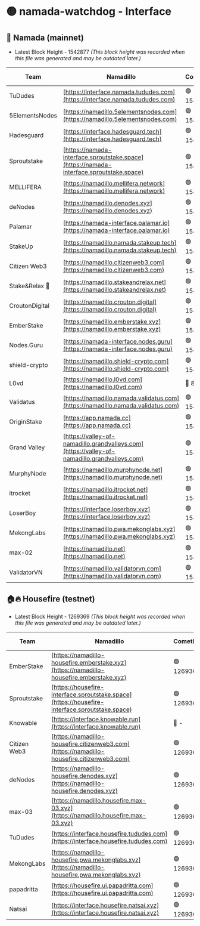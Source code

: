 # 🟡 namada-watchdog - Interface

## 🚀 Namada (mainnet)
- Latest Block Height - 1542877 *(This block height was recorded when this file was generated and may be outdated later.)*

| Team | Namadillo | CometBFT | Indexer | MASP Indexer |
|-|-|-|-|-|
| TuDudes | [https://interface.namada.tududes.com](https://interface.namada.tududes.com) | 🟢 1542856 | 🟢 1542856 | 🟢 1542856 |
| 5ElementsNodes | [https://namadillo.5elementsnodes.com](https://namadillo.5elementsnodes.com) | 🟢 1542856 | 🟢 1542856 | 🟢 1542856 |
| Hadesguard | [https://interface.hadesguard.tech](https://interface.hadesguard.tech) | 🟢 1542857 | 🟢 1542857 | 🟢 1542857 |
| Sproutstake | [https://namada-interface.sproutstake.space](https://namada-interface.sproutstake.space) | 🟢 1542858 | 🟢 1542858 | 🟢 1542858 |
| MELLIFERA | [https://namadillo.mellifera.network](https://namadillo.mellifera.network) | 🟢 1542859 | 🟢 1542859 | 🟢 1542859 |
| deNodes | [https://namadillo.denodes.xyz](https://namadillo.denodes.xyz) | 🟢 1542860 | 🟢 1542860 | 🟢 1542860 |
| Palamar | [https://namada-interface.palamar.io](https://namada-interface.palamar.io) | 🟢 1542861 | 🔴 - | 🔴 - |
| StakeUp | [https://namadillo.namada.stakeup.tech](https://namadillo.namada.stakeup.tech) | 🟢 1542866 | 🟢 1542866 | 🟢 1542866 |
| Citizen Web3 | [https://namadillo.citizenweb3.com](https://namadillo.citizenweb3.com) | 🟢 1542866 | 🟢 1542866 | 🟢 1542866 |
| Stake&Relax 🦥 | [https://namadillo.stakeandrelax.net](https://namadillo.stakeandrelax.net) | 🟢 1542867 | 🟢 1542867 | 🟢 1542867 |
| CroutonDigital | [https://namadillo.crouton.digital](https://namadillo.crouton.digital) | 🟢 1542868 | 🔴 1338918 | 🟢 1542868 |
| EmberStake | [https://namadillo.emberstake.xyz](https://namadillo.emberstake.xyz) | 🟢 1542869 | 🟢 1542869 | 🟢 1542869 |
| Nodes.Guru | [https://namada-interface.nodes.guru](https://namada-interface.nodes.guru) | 🟢 1542870 | 🟢 1542870 | 🟢 1542869 |
| shield-crypto | [https://namadillo.shield-crypto.com](https://namadillo.shield-crypto.com) | 🟢 1542871 | 🔴 1513755 | 🟢 1542870 |
| L0vd | [https://namadillo.l0vd.com](https://namadillo.l0vd.com) | 🔴 894059 | 🔴 1305954 | 🔴 894059 |
| Validatus | [https://namadillo.namada.validatus.com](https://namadillo.namada.validatus.com) | 🟢 1542872 | 🔴 1338199 | 🟢 1542872 |
| OriginStake | [https://app.namada.cc](https://app.namada.cc) | 🟢 1542873 | 🟢 1542873 | 🟢 1542873 |
| Grand Valley | [https://valley-of-namadillo.grandvalleys.com](https://valley-of-namadillo.grandvalleys.com) | 🟢 1542873 | 🟢 1542873 | 🟢 1542873 |
| MurphyNode | [https://namadillo.murphynode.net](https://namadillo.murphynode.net) | 🟢 1542873 | 🟢 1542873 | 🔴 - |
| itrocket | [https://namadillo.itrocket.net](https://namadillo.itrocket.net) | 🟢 1542874 | 🟢 1542874 | 🟢 1542874 |
| LoserBoy | [https://interface.loserboy.xyz](https://interface.loserboy.xyz) | 🟢 1542875 | 🟢 1542875 | 🔴 - |
| MekongLabs | [https://namadillo.pwa.mekonglabs.xyz](https://namadillo.pwa.mekonglabs.xyz) | 🟢 1542876 | 🟢 1542876 | 🟢 1542875 |
| max-02 | [https://namadillo.net](https://namadillo.net) | 🟢 1542876 | 🟢 1542876 | 🟢 1542876 |
| ValidatorVN | [https://namadillo.validatorvn.com](https://namadillo.validatorvn.com) | 🟢 1542877 | 🟢 1542877 | 🟢 1542877 |

## 🏠🔥 Housefire (testnet)
- Latest Block Height - 1269369 *(This block height was recorded when this file was generated and may be outdated later.)*

| Team | Namadillo | CometBFT | Indexer | MASP Indexer |
|-|-|-|-|-|
| EmberStake | [https://namadillo-housefire.emberstake.xyz](https://namadillo-housefire.emberstake.xyz) | 🟢 1269362 | 🟢 1269362 | 🔴 1083022 |
| Sproutstake | [https://housefire-interface.sproutstake.space](https://housefire-interface.sproutstake.space) | 🟢 1269362 | 🟢 1269362 | 🟢 1269362 |
| Knowable | [https://interface.knowable.run](https://interface.knowable.run) | 🔴 - | 🔴 - | 🔴 - |
| Citizen Web3 | [https://namadillo-housefire.citizenweb3.com](https://namadillo-housefire.citizenweb3.com) | 🟢 1269363 | 🔴 1162824 | 🔴 - |
| deNodes | [https://namadillo-housefire.denodes.xyz](https://namadillo-housefire.denodes.xyz) | 🟢 1269365 | 🟢 1269365 | 🟢 1269365 |
| max-03 | [https://namadillo.housefire.max-03.xyz](https://namadillo.housefire.max-03.xyz) | 🟢 1269366 | 🟢 1269366 | 🟢 1269366 |
| TuDudes | [https://interface.housefire.tududes.com](https://interface.housefire.tududes.com) | 🟢 1269367 | 🟢 1269367 | 🟢 1269367 |
| MekongLabs | [https://namadillo-housefire.pwa.mekonglabs.xyz](https://namadillo-housefire.pwa.mekonglabs.xyz) | 🟢 1269367 | 🟢 1269367 | 🔴 1083022 |
| papadritta | [https://housefire.ui.papadritta.com](https://housefire.ui.papadritta.com) | 🟢 1269368 | 🟢 1269368 | 🟢 1269368 |
| Natsai | [https://interface.housefire.natsai.xyz](https://interface.housefire.natsai.xyz) | 🟢 1269369 | 🟢 1269369 | 🟢 1269369 |

